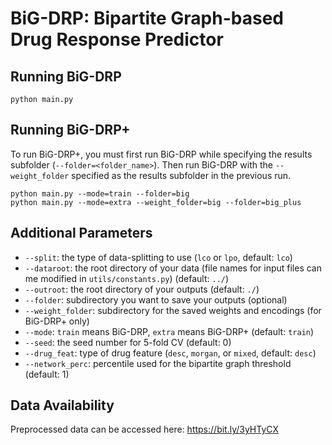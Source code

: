 # BiG-DRP: Bipartite Graph-based Drug Response Predictor

## Running BiG-DRP
```
python main.py
```

## Running BiG-DRP+
To run BiG-DRP+, you must first run BiG-DRP while specifying the results subfolder (`--folder=<folder_name>`). Then run BiG-DRP with the `--weight_folder` specified as the results subfolder in the previous run.
```
python main.py --mode=train --folder=big
python main.py --mode=extra --weight_folder=big --folder=big_plus
```

## Additional Parameters

- `--split`: the type of data-splitting to use (`lco` or `lpo`, default: `lco`)
- `--dataroot`: the root directory of your data (file names for input files can me modified in `utils/constants.py`) (default: `../`)
- `--outroot`: the root directory of your outputs (default: `./`)
- `--folder`: subdirectory you want to save your outputs (optional)
- `--weight_folder`: subdirectory for the saved weights and encodings (for BiG-DRP+ only)
- `--mode`: `train` means BiG-DRP, `extra` means BiG-DRP+ (default: `train`)
- `--seed`: the seed number for 5-fold CV (default: 0)
- `--drug_feat`: type of drug feature (`desc`, `morgan`, or `mixed`, default: `desc`)
- `--network_perc`: percentile used for the bipartite graph threshold (default: 1)

## Data Availability

Preprocessed data can be accessed here: https://bit.ly/3yHTyCX